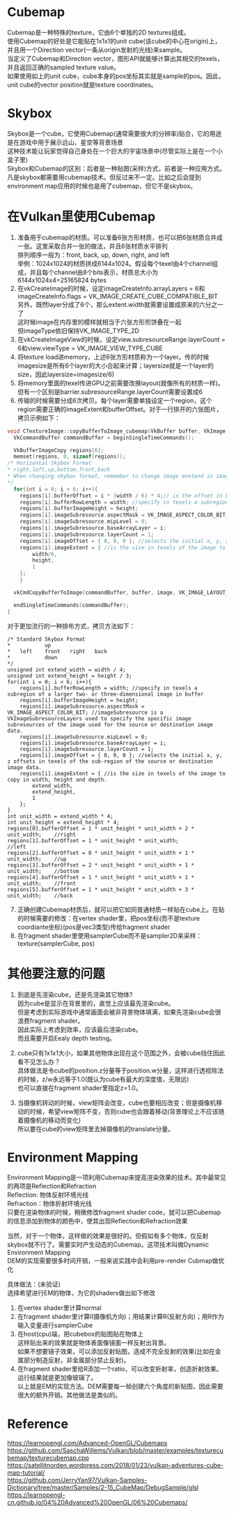 # Cubemap
Cubemap是一种特殊的texture，它由6个单独的2D textures组成。  
使用Cubemap的好处是它能贴在1x1x1的unit cube(该cube的中心在origin)上，并且用一个Direction vector(一条从origin发射的光线)来sample。  
当定义了Cubemap和Direction vector，图形API就能够计算出其相交的texels，并且返回正确的sampled texture value。  
如果使用如上的unit cube，cube本身的pos坐标其实就是sample的pos。因此，unit cube的vector position就是texture coordinates。  

# Skybox
Skybox是一个cube，它使用Cubemap(通常需要很大的分辨率)贴合，它的用途是在游戏中用于展示远山、星空等背景场景  
这种技术能让玩家觉得自己身处在一个巨大的宇宙场景中(尽管实际上是在一个小盒子里)  
Skybox和Cubemap的区别：后者是一种贴图(采样)方式，前者是一种应用方式。凡是skybox都需要用cubemap技术。但反过来不一定。比如之后会提到environment map应用的时候也是用了cubemap，但它不是skybox。  

# 在Vulkan里使用Cubemap

1. 准备用于cubemap的材质。可以准备6张方形材质，也可以把6张材质合并成一张。这里采取合并一张的做法，并且6张材质水平排列  
排列顺序一般为：front, back, up, down, right, and left  
举例：1024x1024的材质拼成6144x1024。假设每个texel由4个channel组成，并且每个channel由8个bits表示，材质总大小为6144x1024x4=25165824 bytes  
2. 在vkCreateImage的时候，设定imageCreateInfo.arrayLayers = 6和imageCreateInfo.flags = VK_IMAGE_CREATE_CUBE_COMPATIBLE_BIT  
另外，既然layer分成了6个，那么extent.width就需要设置成原来的六分之一了  
这时候image在内存里的模样就相当于六张方形煎饼叠在一起  
但imageType依旧保持VK_IMAGE_TYPE_2D  
3. 在vkCreateImageView的时候，设定view.subresourceRange.layerCount = 6和view.viewType = VK_IMAGE_VIEW_TYPE_CUBE  
4. 将texture load进memory，上述6张方形材质称为一个layer。传的时候imagesize是所有6个layer的大小合起来计算；layersize就是一个layer的size，因此layersize=imagesize/6)  
5. 将memory里面的texel传进GPU之前需要改换layout(就像所有的材质一样)。但有一个区别是barrier.subresourceRange.layerCount需要设置成6  
6. 传输的时候需要分成6次拷贝。每个layer需要单独设定一个region，这个region需要正确的imageExtent和bufferOffset。对于一行排开的六张图片，拷贝示例如下：  
```c++
void CTextureImage::copyBufferToImage_cubemap(VkBuffer buffer, VkImage image, uint32_t width, uint32_t height) {
  VkCommandBuffer commandBuffer = beginSingleTimeCommands();

  VkBufferImageCopy regions[6];
  memset(regions, 0, sizeof(regions));
/* Horizontal Skybox Format
* right,left,up,bottom,front,back
* When changing skybox format, remember to change image enxtend in imageBuffer.cpp as well!
*/
  for(int i = 0; i < 6; i++){
    regions[i].bufferOffset = i * (width / 6) * 4;// is the offset in bytes from the start of the buffer object where the image data is copied from or to
    regions[i].bufferRowLength = width; //specify in texels a subregion of a larger two- or three-dimensional image in buffer
    regions[i].bufferImageHeight = height;
    regions[i].imageSubresource.aspectMask = VK_IMAGE_ASPECT_COLOR_BIT; //imageSubresource is a VkImageSubresourceLayers used to specify the specific image subresources of the image used for the source or destination image data.
    regions[i].imageSubresource.mipLevel = 0;
    regions[i].imageSubresource.baseArrayLayer = i;
    regions[i].imageSubresource.layerCount = 1;
    regions[i].imageOffset = { 0, 0, 0 }; //selects the initial x, y, z offsets in texels of the sub-region of the source or destination image data.
    regions[i].imageExtent = { //is the size in texels of the image to copy in width, height and depth.
        width/6,
        height,
        1
    };
	}

  vkCmdCopyBufferToImage(commandBuffer, buffer, image, VK_IMAGE_LAYOUT_TRANSFER_DST_OPTIMAL, 6, regions);

  endSingleTimeCommands(commandBuffer);
}
```
对于更加流行的一种排布方式，拷贝方法如下：  
```
/* Standard Skybox Format
*			up
*	left	front	right	back
*			down
*/
unsigned int extend_width = width / 4;
unsigned int extend_height = height / 3;
for(int i = 0; i < 6; i++){
	regions[i].bufferRowLength = width; //specify in texels a subregion of a larger two- or three-dimensional image in buffer
	regions[i].bufferImageHeight = height;
	regions[i].imageSubresource.aspectMask = VK_IMAGE_ASPECT_COLOR_BIT; //imageSubresource is a VkImageSubresourceLayers used to specify the specific image subresources of the image used for the source or destination image data.
	regions[i].imageSubresource.mipLevel = 0;
	regions[i].imageSubresource.baseArrayLayer = i;
	regions[i].imageSubresource.layerCount = 1;
	regions[i].imageOffset = { 0, 0, 0 }; //selects the initial x, y, z offsets in texels of the sub-region of the source or destination image data.
	regions[i].imageExtent = { //is the size in texels of the image to copy in width, height and depth.
		extend_width,
		extend_height,
		1
	};
}
int unit_width = extend_width * 4;
int unit_height = extend_height * 4;
regions[0].bufferOffset = 1 * unit_height * unit_width + 2 * unit_width; 	//right
regions[1].bufferOffset = 1 * unit_height * unit_width; 			//left
regions[2].bufferOffset = 0 * unit_height * unit_width + 1 * unit_width; 	//up
regions[3].bufferOffset = 2 * unit_height * unit_width + 1 * unit_width; 	//bottom
regions[4].bufferOffset = 1 * unit_height * unit_width + 1 * unit_width; 	//front
regions[5].bufferOffset = 1 * unit_height * unit_width + 3 * unit_width; 	//back
```
7. 正确创建Cubemap材质后，就可以把它如同普通材质一样贴在cube上。在贴的时候需要的修改：在vertex shader里，把pos坐标(而不是texture coordiante坐标)(pos是vec3类型)传给fragment shader  
8. 在fragment shader里使用samplerCube而不是sampler2D来采样：texture(samplerCube, pos)  

# 其他要注意的问题
1. 到底是先渲染cube，还是先渲染其它物体?  
因为cube是显示在背景里的，直觉上应该最先渲染cube。  
但是考虑到实际游戏中通常画面会被非背景物体填满，如果先渲染cube会很浪费fragment shader。  
因此实际上考虑到效率，应该最后渲染cube。  
而且需要开启Eealy depth testing。  

2. cube只有1x1x1大小，如果其他物体出现在这个范围之外，会被cube挡住因此看不见怎么办？  
具体做法是令cube的position.z分量等于position.w分量，这样进行透视除法的时候，z/w永远等于1.0(既认为cube有最大的深度值，无限远)  
也可以直接在fragment shader里指定z=1.0。  

3. 当摄像机转动的时候，view矩阵会改变，cube也要相应改变；但是摄像机移动的时候，希望view矩阵不变，否则cube也会跟着移动(背景理论上不应该随着摄像机的移动而变化)  
所以要在cube的view矩阵里去掉摄像机的translate分量。    

# Environment Mapping
Environment Mapping是一项利用Cubemap来提高渲染效果的技术。其中最常见的两项是Reflection和Refraction  
Reflection: 物体反射环境光线  
Refraction：物体折射环境光线  
只要在渲染物体的时候，稍微修改fragment shader code，就可以把Cubemap的信息添加到物体的颜色中，使其出现Reflection和Refraction效果  

当然，对于一个物体，这样做的效果是很好的。但假如有多个物体，仅反射skybox就不行了。需要实时产生动态的Cubemap。这项技术叫做Dynamic Environment Mapping  
DEM的实现需要很多时间开销，一般来说实践中会利用pre-render Cubmap做优化  

具体做法：(未验证)  
选择希望进行EM的物体，为它的shaders做出如下修改  
1. 在vertex shader里计算normal  
2. 在fragment shader里计算I(摄像机方向)；用结果计算R(反射方向)；用R作为输入变量进行samplerCube  
3. 在host(cpu)端，把cubebox的贴图贴在物体上  
这样贴出来的效果就是物体表面像镜面一样反射出背景。  
如果不想要镜子效果，可以添加反射贴图，造成不完全反射的效果(比如在金属部分制造反射，非金属部分禁止反射)。  
4. 在fragment shader里给R添加一个ratio，可以改变折射率，创造折射效果。  
运行结果就是更加像玻璃了。  
以上就是EM的实现方法。DEM需要每一帧创建六个角度的新贴图，因此需要很大的额外开销。其他做法是类似的。  



# Reference
https://learnopengl.com/Advanced-OpenGL/Cubemaps  
https://github.com/SaschaWillems/Vulkan/blob/master/examples/texturecubemap/texturecubemap.cpp  
https://satellitnorden.wordpress.com/2018/01/23/vulkan-adventures-cube-map-tutorial/  
https://github.com/JerryYan97/Vulkan-Samples-Dictionary/tree/master/Samples/2-15_CubeMap/DebugSample/glsl  
https://learnopengl-cn.github.io/04%20Advanced%20OpenGL/06%20Cubemaps/  

